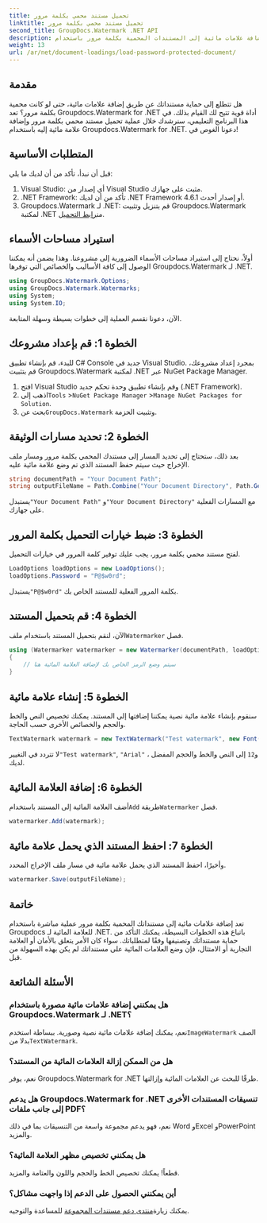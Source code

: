 ```yaml
---
title: تحميل مستند محمي بكلمة مرور
linktitle: تحميل مستند محمي بكلمة مرور
second_title: GroupDocs.Watermark .NET API
description: تعرف على كيفية إضافة علامات مائية إلى المستندات المحمية بكلمة مرور باستخدام Groupdocs لـ .NET من خلال دليلنا خطوة بخطوة. قم بتأمين ملفاتك وعلامتها التجارية بسهولة.
weight: 13
url: /ar/net/document-loadings/load-password-protected-document/
---
```

## مقدمة
هل تتطلع إلى حماية مستنداتك عن طريق إضافة علامات مائية، حتى لو كانت محمية بكلمة مرور؟ تعد Groupdocs.Watermark for .NET أداة قوية تتيح لك القيام بذلك. في هذا البرنامج التعليمي، سنرشدك خلال عملية تحميل مستند محمي بكلمة مرور وإضافة علامة مائية إليه باستخدام Groupdocs.Watermark for .NET. دعونا الغوص في!
## المتطلبات الأساسية
قبل أن نبدأ، تأكد من أن لديك ما يلي:
1. Visual Studio: أي إصدار من Visual Studio مثبت على جهازك.
2. .NET Framework: تأكد من أن لديك .NET Framework 4.6.1 أو إصدار أحدث.
3. Groupdocs.Watermark لـ .NET: قم بتنزيل وتثبيت Groupdocs.Watermark لمكتبة .NET من[رابط التحميل](https://releases.groupdocs.com/Watermark/net/).
## استيراد مساحات الأسماء
أولاً، نحتاج إلى استيراد مساحات الأسماء الضرورية إلى مشروعنا. وهذا يضمن أنه يمكننا الوصول إلى كافة الأساليب والخصائص التي توفرها Groupdocs.Watermark لـ .NET.
```csharp
using GroupDocs.Watermark.Options;
using GroupDocs.Watermark.Watermarks;
using System;
using System.IO;
```
الآن، دعونا نقسم العملية إلى خطوات بسيطة وسهلة المتابعة.
## الخطوة 1: قم بإعداد مشروعك
للبدء، قم بإنشاء تطبيق C# Console جديد في Visual Studio. بمجرد إعداد مشروعك، قم بتثبيت Groupdocs.Watermark لمكتبة .NET عبر NuGet Package Manager.
1. افتح Visual Studio وقم بإنشاء تطبيق وحدة تحكم جديد (.NET Framework).
2.  اذهب إلى`Tools` >`NuGet Package Manager` >`Manage NuGet Packages for Solution`.
3.  بحث عن`GroupDocs.Watermark` وتثبيت الحزمة.
## الخطوة 2: تحديد مسارات الوثيقة
بعد ذلك، ستحتاج إلى تحديد المسار إلى مستندك المحمي بكلمة مرور ومسار ملف الإخراج حيث سيتم حفظ المستند الذي تم وضع علامة مائية عليه.
```csharp
string documentPath = "Your Document Path";
string outputFileName = Path.Combine("Your Document Directory", Path.GetFileName(documentPath));
```
 يستبدل`"Your Document Path"` و`"Your Document Directory"` مع المسارات الفعلية على جهازك.
## الخطوة 3: ضبط خيارات التحميل بكلمة المرور
لفتح مستند محمي بكلمة مرور، يجب عليك توفير كلمة المرور في خيارات التحميل.
```csharp
LoadOptions loadOptions = new LoadOptions();
loadOptions.Password = "P@$w0rd";
```
 يستبدل`"P@$w0rd"` بكلمة المرور الفعلية للمستند الخاص بك.
## الخطوة 4: قم بتحميل المستند
 الآن، لنقم بتحميل المستند باستخدام ملف`Watermarker` فصل.
```csharp
using (Watermarker watermarker = new Watermarker(documentPath, loadOptions))
{
    // سيتم وضع الرمز الخاص بك لإضافة العلامة المائية هنا
}
```
## الخطوة 5: إنشاء علامة مائية
سنقوم بإنشاء علامة مائية نصية يمكننا إضافتها إلى المستند. يمكنك تخصيص النص والخط والحجم والخصائص الأخرى حسب الحاجة.
```csharp
TextWatermark watermark = new TextWatermark("Test watermark", new Font("Arial", 12));
```
 لا تتردد في التغيير`"Test watermark"`, `"Arial"` ، و`12` إلى النص والخط والحجم المفضل لديك.
## الخطوة 6: إضافة العلامة المائية
 أضف العلامة المائية إلى المستند باستخدام`Add` طريقة`Watermarker` فصل.
```csharp
watermarker.Add(watermark);
```
## الخطوة 7: احفظ المستند الذي يحمل علامة مائية
وأخيرًا، احفظ المستند الذي يحمل علامة مائية في مسار ملف الإخراج المحدد.
```csharp
watermarker.Save(outputFileName);
```
## خاتمة
تعد إضافة علامات مائية إلى مستنداتك المحمية بكلمة مرور عملية مباشرة باستخدام Groupdocs للعلامة المائية لـ .NET. باتباع هذه الخطوات البسيطة، يمكنك التأكد من حماية مستنداتك وتصنيفها وفقًا لمتطلباتك. سواء كان الأمر يتعلق بالأمان أو العلامة التجارية أو الامتثال، فإن وضع العلامات المائية على مستنداتك لم يكن بهذه السهولة من قبل.
## الأسئلة الشائعة
### هل يمكنني إضافة علامات مائية مصورة باستخدام Groupdocs.Watermark لـ .NET؟
 نعم، يمكنك إضافة علامات مائية نصية وصورية. ببساطة استخدم`ImageWatermark` الصف بدلا من`TextWatermark`.
### هل من الممكن إزالة العلامات المائية من المستند؟
نعم، يوفر Groupdocs.Watermark for .NET طرقًا للبحث عن العلامات المائية وإزالتها.
### هل يدعم Groupdocs.Watermark for .NET تنسيقات المستندات الأخرى إلى جانب ملفات PDF؟
نعم، فهو يدعم مجموعة واسعة من التنسيقات بما في ذلك Word وExcel وPowerPoint والمزيد.
### هل يمكنني تخصيص مظهر العلامة المائية؟
قطعاً! يمكنك تخصيص الخط والحجم واللون والعتامة والمزيد.
### أين يمكنني الحصول على الدعم إذا واجهت مشاكل؟
 يمكنك زيارة[منتدى دعم مستندات المجموعة](https://forum.groupdocs.com/c/watermark/19) للمساعدة والتوجيه.